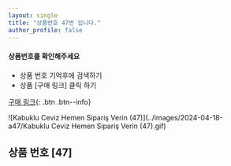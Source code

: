```yaml
---
layout: single
title: "상품번호 47번 입니다."
author_profile: false
---
```




<div class="notice--info">
<h4> 상품번호를 확인해주세요 </h4>
<ul>
    <li> 상품 번호 기억후에 검색하기 </li>
    <li> 상품 [구매 링크] 클릭 하기 </li>
</ul>
</div>




[구매 링크](https://link.coupang.com/a/bypQpE){: .btn .btn--info}



![Kabuklu Ceviz   Hemen Sipariş Verin (47)](../images/2024-04-18-a47/Kabuklu Ceviz   Hemen Sipariş Verin (47).gif)



## 상품 번호 [47]